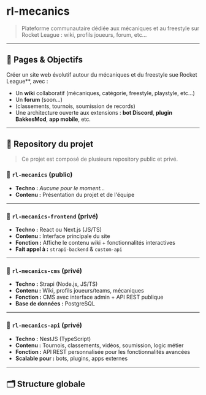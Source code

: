 # rl-mecanics

> Plateforme communautaire dédiée aux mécaniques et au freestyle sur Rocket League : wiki, profils joueurs, forum, etc…

---

## 🎯 Pages & Objectifs

Créer un site web évolutif autour du mécaniques et du freestyle sue Rocket League**, avec :
- Un **wiki** collaboratif (mécaniques, catégorie, freestyle, playstyle, etc…)
- Un **forum** (soon…)
-   (classements, tournois, soumission de records)
- Une architecture ouverte aux extensions : **bot Discord**, **plugin BakkesMod**, **app mobile**, etc.

---

## 🧱 Repository du projet
> Ce projet est composé de plusieurs repository public et privé.

### 🔹 `rl-mecanics` (public)
- **Techno :** *Aucune pour le moment...*
- **Contenu :** Présentation du projet et de l'équipe

---

### 🔹 `rl-mecanics-frontend` (privé)
- **Techno :** React ou Next.js (JS/TS)
- **Contenu :** Interface principale du site
- **Fonction :** Affiche le contenu wiki + fonctionnalités interactives
- **Fait appel à :** `strapi-backend` & `custom-api`

---

### 🔹 `rl-mecanics-cms` (privé)
- **Techno :** Strapi (Node.js, JS/TS)
- **Contenu :** Wiki, profils joueurs/teams, mécaniques
- **Fonction :** CMS avec interface admin + API REST publique
- **Base de données :** PostgreSQL

---

### 🔹 `rl-mecanics-api` (privé)
- **Techno :** NestJS (TypeScript)
- **Contenu :** Tournois, classements, vidéos, soumission, logic métier
- **Fonction :** API REST personnalisée pour les fonctionnalités avancées
- **Scalable pour :** bots, plugins, apps externes

---

## 🗂 Structure globale

